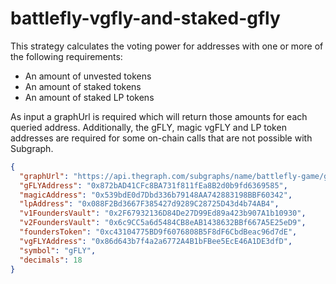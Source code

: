 # battlefly-vgfly-and-staked-gfly

This strategy calculates the voting power for addresses with one or more of the following requirements:

* An amount of unvested tokens
* An amount of staked tokens
* An amount of staked LP tokens

As input a graphUrl is required which will return those amounts for each queried address.
Additionally, the gFLY, magic vgFLY and LP token addresses are required for some on-chain calls that are not possible with Subgraph.

```json
{
  "graphUrl": "https://api.thegraph.com/subgraphs/name/battlefly-game/gfly-main",
  "gFLYAddress": "0x872bAD41CFc8BA731f811fEa8B2d0b9fd6369585",
  "magicAddress": "0x539bdE0d7Dbd336b79148AA742883198BBF60342",
  "lpAddress": "0x088F2Bd3667F385427d9289C28725D43d4b74AB4",
  "v1FoundersVault": "0x2F67932136D84De27D99Ed89a423b907A1b10930",
  "v2FoundersVault": "0x6c9CC5a6d5484CB8eAB1438632BBf667A5E25eD9",
  "foundersToken": "0xc43104775BD9f6076808B5F8dF6CbdBeac96d7dE",
  "vgFLYAddress": "0x86d643b7f4a2a6772A4B1bFBee5EcE46A1DE3dfD",
  "symbol": "gFLY",
  "decimals": 18
}
```
